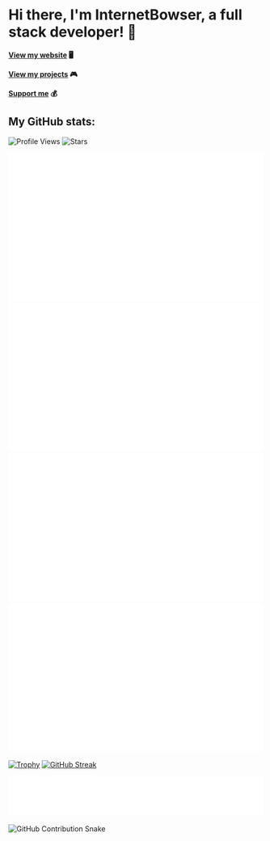 # Hi there, I'm InternetBowser, a full stack developer! 🚀

**[View my website](https://www.internetbowser.com) 🖥️**

**[View my projects](https://www.internetbowser.com/projects) 🎮**

**[Support me](https://www.buymeacoffee.com/InternetBowser) 💰**

<!-- Stats -->

## My GitHub stats:

![Profile Views](https://komarev.com/ghpvc/?username=InternetBowser670&label=Profile%20views&color=0e75b6&style=flat)
![Stars](https://img.shields.io/github/stars/InternetBowser670?label=Stars&style=social)

![My Github Stats](https://raw.githubusercontent.com/InternetBowser670/github-stats-jstrieb/master/generated/overview.svg#gh-dark-mode-only)
![My Github Stats](https://raw.githubusercontent.com/InternetBowser670/github-stats-jstrieb/master/generated/overview.svg#gh-light-mode-only)
![Top Langs](https://raw.githubusercontent.com/InternetBowser670/github-stats-jstrieb/master/generated/languages.svg#gh-light-mode-only)
![Top Langs](https://raw.githubusercontent.com/InternetBowser670/github-stats-jstrieb/master/generated/languages.svg#gh-dark-mode-only)

[![Trophy](https://github-profile-trophy.vercel.app/?username=InternetBowser670&theme=darkhub&column=4&margin-w=10)](https://github.com/ryo-ma/github-profile-trophy)
[![GitHub Streak](https://streak-stats.demolab.com?user=InternetBowser670&theme=transparent&mode=weekly)](https://git.io/streak-stats)

![GitHub Topics](./metrics.plugin.topics.icons.svg)


<picture>
  <source srcset="dist/github-contribution-grid-snake-dark.svg" media="(prefers-color-scheme: dark)">
  <source srcset="dist/github-contribution-grid-snake.svg" media="(prefers-color-scheme: light)">
  <img alt="GitHub Contribution Snake" src="dist/github-contribution-grid-snake.svg">
</picture
